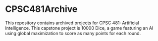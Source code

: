 # CPSC481Archive
This repository contains archived projects for CPSC 481: Artificial Intelligence.
This capstone project is 10000 Dice, a game featuring an AI using global maximization to score as many points for each round.